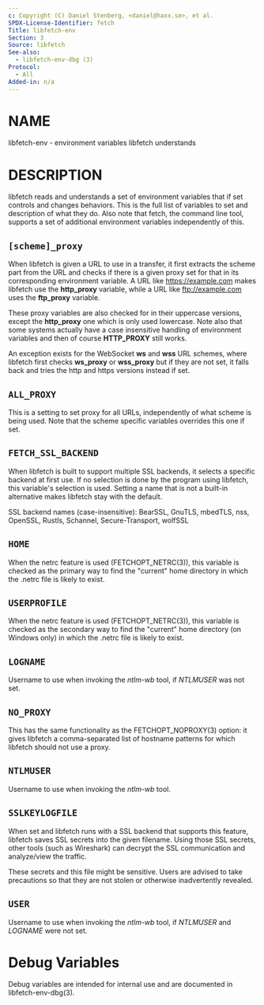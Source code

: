 ```yaml
---
c: Copyright (C) Daniel Stenberg, <daniel@haxx.se>, et al.
SPDX-License-Identifier: fetch
Title: libfetch-env
Section: 3
Source: libfetch
See-also:
  - libfetch-env-dbg (3)
Protocol:
  - All
Added-in: n/a
---
```


# NAME

libfetch-env - environment variables libfetch understands

# DESCRIPTION

libfetch reads and understands a set of environment variables that if set
controls and changes behaviors. This is the full list of variables to set and
description of what they do. Also note that fetch, the command line tool,
supports a set of additional environment variables independently of this.

## `[scheme]_proxy`

When libfetch is given a URL to use in a transfer, it first extracts the scheme
part from the URL and checks if there is a given proxy set for that in its
corresponding environment variable. A URL like https://example.com makes
libfetch use the **http_proxy** variable, while a URL like ftp://example.com
uses the **ftp_proxy** variable.

These proxy variables are also checked for in their uppercase versions, except
the **http_proxy** one which is only used lowercase. Note also that some
systems actually have a case insensitive handling of environment variables and
then of course **HTTP_PROXY** still works.

An exception exists for the WebSocket **ws** and **wss** URL schemes, where
libfetch first checks **ws_proxy** or **wss_proxy** but if they are not set, it
falls back and tries the http and https versions instead if set.

## `ALL_PROXY`

This is a setting to set proxy for all URLs, independently of what scheme is
being used. Note that the scheme specific variables overrides this one if set.

## `FETCH_SSL_BACKEND`

When libfetch is built to support multiple SSL backends, it selects a specific
backend at first use. If no selection is done by the program using libfetch,
this variable's selection is used. Setting a name that is not a built-in
alternative makes libfetch stay with the default.

SSL backend names (case-insensitive): BearSSL, GnuTLS, mbedTLS,
nss, OpenSSL, Rustls, Schannel, Secure-Transport, wolfSSL

## `HOME`

When the netrc feature is used (FETCHOPT_NETRC(3)), this variable is
checked as the primary way to find the "current" home directory in which
the .netrc file is likely to exist.

## `USERPROFILE`

When the netrc feature is used (FETCHOPT_NETRC(3)), this variable is
checked as the secondary way to find the "current" home directory (on Windows
only) in which the .netrc file is likely to exist.

## `LOGNAME`

Username to use when invoking the *ntlm-wb* tool, if *NTLMUSER* was
not set.

## `NO_PROXY`

This has the same functionality as the FETCHOPT_NOPROXY(3) option: it
gives libfetch a comma-separated list of hostname patterns for which libfetch
should not use a proxy.

## `NTLMUSER`

Username to use when invoking the *ntlm-wb* tool.

## `SSLKEYLOGFILE`

When set and libfetch runs with a SSL backend that supports this feature,
libfetch saves SSL secrets into the given filename. Using those SSL secrets,
other tools (such as Wireshark) can decrypt the SSL communication and
analyze/view the traffic.

These secrets and this file might be sensitive. Users are advised to take
precautions so that they are not stolen or otherwise inadvertently revealed.

## `USER`

Username to use when invoking the *ntlm-wb* tool, if *NTLMUSER* and *LOGNAME*
were not set.

# Debug Variables

Debug variables are intended for internal use and are documented in
libfetch-env-dbg(3).
